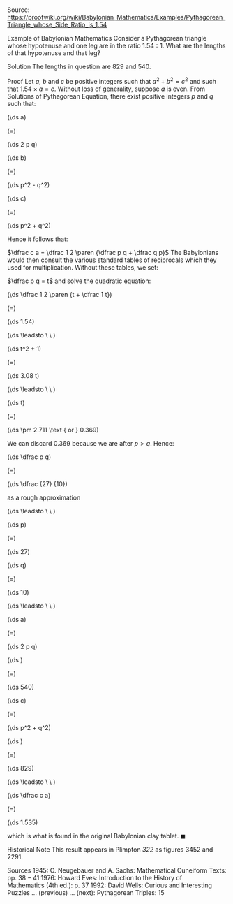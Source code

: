 # 

Source: https://proofwiki.org/wiki/Babylonian_Mathematics/Examples/Pythagorean_Triangle_whose_Side_Ratio_is_1.54



Example of Babylonian Mathematics
Consider a Pythagorean triangle whose hypotenuse and one leg are in the ratio $1.54 : 1$.
What are the lengths of that hypotenuse and that leg?


Solution
The lengths in question are $829$ and $540$.


Proof
Let $a$, $b$ and $c$ be positive integers such that $a^2 + b^2 = c^2$ and such that $1.54 \times a = c$.
Without loss of generality, suppose $a$ is even.
From Solutions of Pythagorean Equation, there exist positive integers $p$ and $q$ such that:














\(\ds a\)

\(=\)







\(\ds 2 p q\)




















\(\ds b\)

\(=\)







\(\ds p^2 - q^2\)




















\(\ds c\)

\(=\)







\(\ds p^2 + q^2\)









Hence it follows that:

$\dfrac c a = \dfrac 1 2 \paren {\dfrac p q + \dfrac q p}$
The Babylonians would then consult the various standard tables of reciprocals which they used for multiplication.
Without these tables, we set:

$\dfrac p q = t$
and solve the quadratic equation:














\(\ds \dfrac 1 2 \paren {t + \dfrac 1 t}\)

\(=\)







\(\ds 1.54\)














\(\ds \leadsto \ \ \)





\(\ds t^2 + 1\)

\(=\)







\(\ds 3.08 t\)














\(\ds \leadsto \ \ \)





\(\ds t\)

\(=\)







\(\ds \pm 2.711 \text { or } 0.369\)









We can discard $0.369$ because we are after $p > q$.
Hence:














\(\ds \dfrac p q\)

\(=\)







\(\ds \dfrac {27} {10}\)





as a rough approximation








\(\ds \leadsto \ \ \)





\(\ds p\)

\(=\)







\(\ds 27\)




















\(\ds q\)

\(=\)







\(\ds 10\)














\(\ds \leadsto \ \ \)





\(\ds a\)

\(=\)







\(\ds 2 p q\)




















\(\ds \)

\(=\)







\(\ds 540\)




















\(\ds c\)

\(=\)







\(\ds p^2 + q^2\)




















\(\ds \)

\(=\)







\(\ds 829\)














\(\ds \leadsto \ \ \)





\(\ds \dfrac c a\)

\(=\)







\(\ds 1.535\)









which is what is found in the original Babylonian clay tablet.
$\blacksquare$


Historical Note
This result appears in Plimpton $\mathit { 322 }$ as figures $3452$ and $2291$.


Sources
1945: O. Neugebauer and A. Sachs: Mathematical Cuneiform Texts: pp. $38 - 41$
1976: Howard Eves: Introduction to the History of Mathematics (4th ed.): p. $37$
1992: David Wells: Curious and Interesting Puzzles ... (previous) ... (next): Pythagorean Triples: $15$




